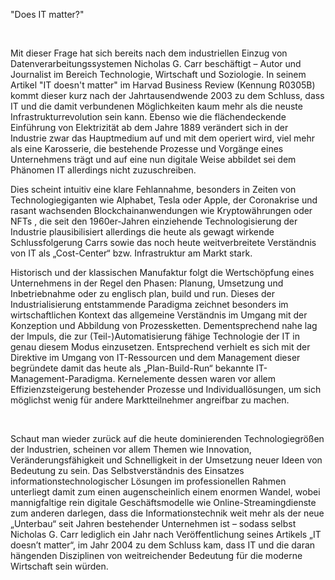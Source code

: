 <p>
"Does IT matter?" 
</p>
</br>
<p>
Mit dieser Frage hat sich bereits nach dem industriellen Einzug von Datenverarbeitungssystemen Nicholas G. Carr beschäftigt – Autor und Journalist im Bereich Technologie, Wirtschaft und Soziologie.  In seinem Artikel "IT doesn't matter" im Harvad Business Review (Kennung R0305B) kommt dieser kurz nach der Jahrtausendwende 2003 zu dem Schluss, dass IT und die damit verbundenen Möglichkeiten kaum mehr als die neuste Infrastrukturrevolution sein kann.  Ebenso wie die flächendeckende Einführung von Elektrizität ab dem Jahre 1889 verändert sich in der Industrie zwar das Hauptmedium auf und mit dem operiert wird, viel mehr als eine Karosserie, die bestehende Prozesse und Vorgänge eines Unternehmens trägt und auf eine nun digitale Weise abbildet sei dem Phänomen IT allerdings nicht zuzuschreiben. </p>
<p>
Dies scheint intuitiv eine klare Fehlannahme, besonders in Zeiten von Technologiegiganten wie Alphabet, Tesla oder Apple, der Coronakrise und rasant wachsenden Blockchainanwendungen wie Kryptowährungen oder NFTs , die seit den 1960er-Jahren einziehende Technologisierung der Industrie plausibilisiert allerdings die heute als gewagt wirkende Schlussfolgerung Carrs sowie das noch heute weitverbreitete Verständnis von IT als „Cost-Center“ bzw. Infrastruktur am Markt stark. </p>
<p>
Historisch und der klassischen Manufaktur folgt die Wertschöpfung eines Unternehmens in der Regel den Phasen: Planung, Umsetzung und Inbetriebnahme oder zu englisch plan, build und run. Dieses der Industrialisierung entstammende Paradigma zeichnet besonders im wirtschaftlichen Kontext das allgemeine Verständnis im Umgang mit der Konzeption und Abbildung von Prozessketten. Dementsprechend nahe lag der Impuls, die zur (Teil-)Automatisierung fähige Technologie der IT in genau diesem Modus einzusetzen. Entsprechend verhielt es sich mit der Direktive im Umgang von IT-Ressourcen und dem Management dieser begründete damit das heute als „Plan-Build-Run“ bekannte IT-Management-Paradigma. Kernelemente dessen waren vor allem Effizienzsteigerung bestehender Prozesse und Individuallösungen, um sich möglichst wenig für andere Marktteilnehmer angreifbar zu machen. </p>
</br>
<p>
Schaut man wieder zurück auf die heute dominierenden Technologiegrößen der Industrien, scheinen vor allem Themen wie Innovation, Veränderungsfähigkeit und Schnelligkeit in der Umsetzung neuer Ideen von Bedeutung zu sein.  Das Selbstverständnis des Einsatzes informationstechnologischer Lösungen im professionellen Rahmen unterliegt damit zum einen augenscheinlich einem enormen Wandel, wobei mannigfaltige rein digitale Geschäftsmodelle wie Online-Streamingdienste zum anderen darlegen, dass die Informationstechnik weit mehr als der neue „Unterbau“ seit Jahren bestehender Unternehmen ist – sodass selbst Nicholas G. Carr lediglich ein Jahr nach Veröffentlichung seines Artikels „IT doesn’t matter“, im Jahr 2004 zu dem Schluss kam, dass IT und die daran hängenden Disziplinen von weitreichender Bedeutung für die moderne Wirtschaft sein würden. </p>
</p>
